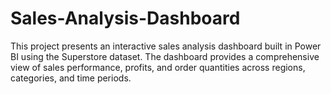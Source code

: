 # Sales-Analysis-Dashboard
This project presents an interactive sales analysis dashboard built in Power BI using the Superstore dataset. The dashboard provides a comprehensive view of sales performance, profits, and order quantities across regions, categories, and time periods.
